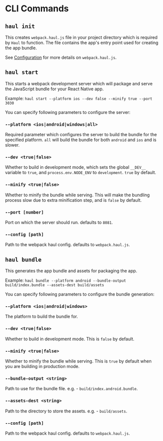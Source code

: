 # CLI Commands

## `haul init`

This creates `webpack.haul.js` file in your project directory which is required by `Haul` to function. The file contains the app's entry point used for creating the app bundle.

See [Configuration](Configuration.md) for more details on `webpack.haul.js`.

## `haul start`

This starts a webpack development server which will package and serve the JavaScript bundle for your React Native app.

Example: `haul start --platform ios --dev false --minify true --port 3030`

You can specify following parameters to configure the server:

### `--platform <ios|android|windows|all>`

Required parameter which configures the server to build the bundle for the specified platform. `all` will build the bundle for both `android` and `ios` and is slower.

### `--dev <true|false>`

Whether to build in development mode, which sets the global `__DEV__` variable to `true`, and `process.env.NODE_ENV` to `development`. `true` by default.

### `--minify <true|false>`

Whether to minify the bundle while serving. This will make the bundling process slow due to extra minification step, and is `false` by default.

### `--port [number]`

Port on which the server should run. defaults to `8081`.

### `--config [path]`

Path to the webpack haul config. defaults to `webpack.haul.js`.

## `haul bundle`

This generates the app bundle and assets for packaging the app.

Example: `haul bundle --platform android --bundle-output build/index.bundle --assets-dest build/assets`

You can specify following parameters to configure the bundle generation:

### `--platform <ios|android|windows>`

The platform to build the bundle for.

### `--dev <true|false>`

Whether to build in development mode. This is `false` by default.

### `--minify <true|false>`

Whether to minify the bundle while serving. This is `true` by default when you are building in production mode.

### `--bundle-output <string>`

Path to use for the bundle file. e.g. - `build/index.android.bundle`.

### `--assets-dest <string>`

Path to the directory to store the assets. e.g. - `build/assets`.

### `--config [path]`

Path to the webpack haul config. defaults to `webpack.haul.js`.
